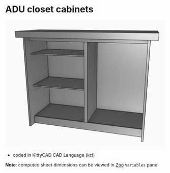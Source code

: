 # ADU closet cabinets
![image](./artifacts/rendered.jpg)

* coded in KittyCAD CAD Language (kcl)

**Note**: computed sheet dimensions can be viewed in [Zoo](zoo.dev) `Variables` pane
